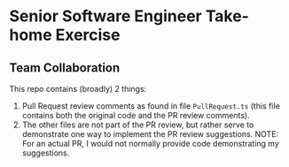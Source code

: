 # Senior Software Engineer Take-home Exercise

## Team Collaboration

This repo contains (broadly) 2 things:
1.  Pull Request review comments as found in file `PullRequest.ts` (this file contains both the original code and the PR review comments).
2.  The other files are not part of the PR review, but rather serve to demonstrate one way to implement the PR review suggestions.  NOTE: For an actual PR, I would not normally provide code demonstrating my suggestions.


